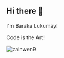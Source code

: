 ## Hi there 👋
<p> I'm Baraka Lukumay!</p>
<p>Code is the Art!</p>
<p><img align="center" src="https://github-readme-stats.vercel.app/api/top-langs?username=barakadewise&show_icons=true&locale=en&layout=compact" alt="zainwen9" /></p>

<!--
**barakadewise/barakadewise** is a ✨ _special_ ✨ repository because its `README.md` (this file) appears on your GitHub profile.

Here are some ideas to get you started:

- 🔭 I’m currently working on ...
- 🌱 I’m currently learning ...
- 👯 I’m looking to collaborate on ...
- 🤔 I’m looking for help with ...
- 💬 Ask me about ...
- 📫 How to reach me: ...
- 😄 Pronouns: ...
- ⚡ Fun fact: ...
-->
